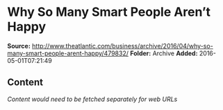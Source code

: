 # Why So Many Smart People Aren’t Happy

**Source:** http://www.theatlantic.com/business/archive/2016/04/why-so-many-smart-people-arent-happy/479832/
**Folder:** Archive
**Added:** 2016-05-01T07:21:49




## Content
*Content would need to be fetched separately for web URLs*
